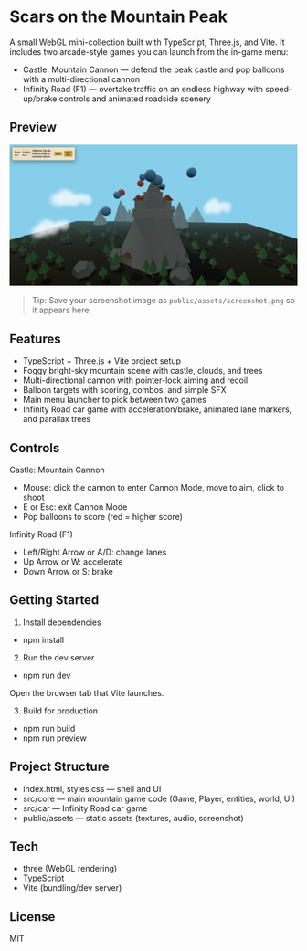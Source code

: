 # Scars on the Mountain Peak

A small WebGL mini-collection built with TypeScript, Three.js, and Vite. It includes two arcade-style games you can launch from the in-game menu:

- Castle: Mountain Cannon — defend the peak castle and pop balloons with a multi-directional cannon
- Infinity Road (F1) — overtake traffic on an endless highway with speed-up/brake controls and animated roadside scenery

## Preview

![Game Screenshot](public/assets/screenshot.png)

> Tip: Save your screenshot image as `public/assets/screenshot.png` so it appears here.

## Features

- TypeScript + Three.js + Vite project setup
- Foggy bright-sky mountain scene with castle, clouds, and trees
- Multi-directional cannon with pointer-lock aiming and recoil
- Balloon targets with scoring, combos, and simple SFX
- Main menu launcher to pick between two games
- Infinity Road car game with acceleration/brake, animated lane markers, and parallax trees

## Controls

Castle: Mountain Cannon
- Mouse: click the cannon to enter Cannon Mode, move to aim, click to shoot
- E or Esc: exit Cannon Mode
- Pop balloons to score (red = higher score)

Infinity Road (F1)
- Left/Right Arrow or A/D: change lanes
- Up Arrow or W: accelerate
- Down Arrow or S: brake

## Getting Started

1) Install dependencies
- npm install

2) Run the dev server
- npm run dev

Open the browser tab that Vite launches.

3) Build for production
- npm run build
- npm run preview

## Project Structure

- index.html, styles.css — shell and UI
- src/core — main mountain game code (Game, Player, entities, world, UI)
- src/car — Infinity Road car game
- public/assets — static assets (textures, audio, screenshot)

## Tech

- three (WebGL rendering)
- TypeScript
- Vite (bundling/dev server)

## License

MIT
